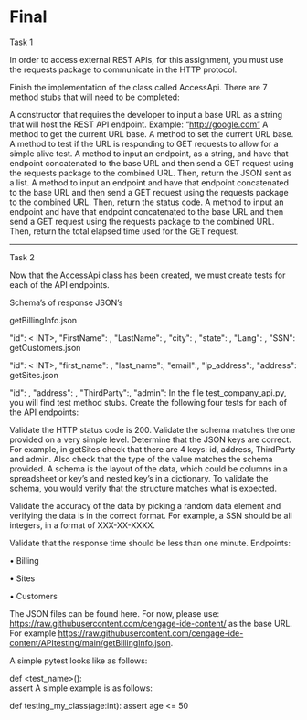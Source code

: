 # Final

Task 1

In order to access external REST APIs, for this assignment, you must use the requests package to communicate in the HTTP protocol.

Finish the implementation of the class called AccessApi. There are 7 method stubs that will need to be completed:

A constructor that requires the developer to input a base URL as a string that will host the REST API endpoint. Example: “http://google.com”
A method to get the current URL base.
A method to set the current URL base.
A method to test if the URL is responding to GET requests to allow for a simple alive test.
A method to input an endpoint, as a string, and have that endpoint concatenated to the base URL and then send a GET request using the requests package to the combined URL. Then, return the JSON sent as a list.
A method to input an endpoint and have that endpoint concatenated to the base URL and then send a GET request using the requests package to the combined URL. Then, return the status code.
A method to input an endpoint and have that endpoint concatenated to the base URL and then send a GET request using the requests package to the combined URL. Then, return the total elapsed time used for the GET request.

-------------------------------------------------------------------------------------
Task 2

Now that the AccessApi class has been created, we must create tests for each of the API endpoints.

Schema’s of response JSON’s

getBillingInfo.json

  "id": < INT>,
  "FirstName": <STRING>,
  "LastName": <STRING>,
  "city": <STRING>,
  "state": <STRING>,
  "Lang": <STRING>,
  "SSN":<STRING>
getCustomers.json

"id": < INT>,
"first_name": <STRING>,
"last_name":<STRING>,
"email":<STRING>,
"ip_address":<STRING>,
"address": <STRING>
getSites.json

"id": <INT>,
"address": <STRING>,
"ThirdParty":<STRING>,
"admin": <STRING>
In the file test_company_api.py, you will find test method stubs. Create the following four tests for each of the API endpoints:

Validate the HTTP status code is 200.
Validate the schema matches the one provided on a very simple level. Determine that the JSON keys are correct. For example, in getSites check that there are 4 keys: id, address, ThirdParty and admin. Also check that the type of the value matches the schema provided. A schema is the layout of the data, which could be columns in a spreadsheet or key’s and nested key’s in a dictionary. To validate the schema, you would verify that the structure matches what is expected.

Validate the accuracy of the data by picking a random data element and verifying the data is in the correct format. For example, a SSN should be all integers, in a format of XXX-XX-XXXX.

Validate that the response time should be less than one minute.
Endpoints:

• Billing

• Sites

• Customers

The JSON files can be found here. For now, please use: https://raw.githubusercontent.com/cengage-ide-content/ as the base URL. For example https://raw.githubusercontent.com/cengage-ide-content/APItesting/main/getBillingInfo.json.

A simple pytest looks like as follows:

def <test_name>(<args>):                  
    <setup code for test>
    assert <an expression that tests and has a True or False outcome>
A simple example is as follows:

def testing_my_class(age:int):
    assert age <= 50              

